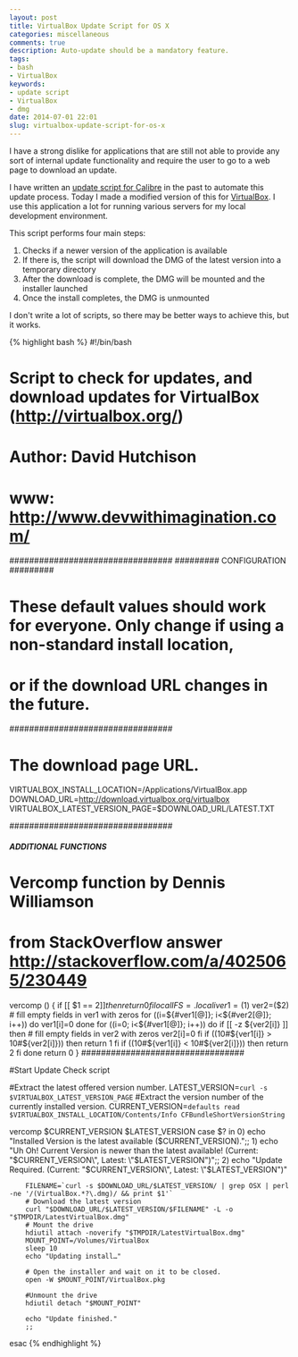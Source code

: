```yaml
---
layout: post
title: VirtualBox Update Script for OS X
categories: miscellaneous
comments: true
description: Auto-update should be a mandatory feature.
tags:
- bash
- VirtualBox
keywords:
- update script
- VirtualBox
- dmg
date: 2014-07-01 22:01
slug: virtualbox-update-script-for-os-x
---
```

I have a strong dislike for applications that are still not able to provide any sort of internal update functionality and require the user to go to a web page to download an update. 

I have written an [update script for Calibre][calibre_post] in the past to automate this update process. Today I made a modified version of this for [VirtualBox][virtualbox]. I use this application a lot for running various servers for my local development environment.

<!--more-->

This script performs four main steps:

1. Checks if a newer version of the application is available
2. If there is, the script will download the DMG of the latest version into a temporary directory
3. After the download is complete, the DMG will be mounted and the installer launched
4. Once the install completes, the DMG is unmounted

I don't write a lot of scripts, so there may be better ways to achieve this, but it works.

{% highlight bash %}
#!/bin/bash
# Script to check for updates, and download updates for VirtualBox  (http://virtualbox.org/)
# Author: David Hutchison
# www: http://www.devwithimagination.com/

#################################
######### CONFIGURATION #########
# These default values should work for everyone. Only change if using a non-standard install location,
# or if the download URL changes in the future.
#################################

# The download page URL.
VIRTUALBOX_INSTALL_LOCATION=/Applications/VirtualBox.app
DOWNLOAD_URL=http://download.virtualbox.org/virtualbox
VIRTUALBOX_LATEST_VERSION_PAGE=$DOWNLOAD_URL/LATEST.TXT

#################################
##### ADDITIONAL FUNCTIONS #####
# Vercomp function by Dennis Williamson 
# from StackOverflow answer http://stackoverflow.com/a/4025065/230449
vercomp () {
    if [[ $1 == $2 ]]
    then
        return 0
    fi
    local IFS=.
    local i ver1=($1) ver2=($2)
    # fill empty fields in ver1 with zeros
    for ((i=${#ver1[@]}; i<${#ver2[@]}; i++))
    do
        ver1[i]=0
    done
    for ((i=0; i<${#ver1[@]}; i++))
    do
        if [[ -z ${ver2[i]} ]]
        then
            # fill empty fields in ver2 with zeros
            ver2[i]=0
        fi
        if ((10#${ver1[i]} > 10#${ver2[i]}))
        then
            return 1
        fi
        if ((10#${ver1[i]} < 10#${ver2[i]}))
        then
            return 2
        fi
    done
    return 0
}
#################################

#Start Update Check script


#Extract the latest offered version number.
LATEST_VERSION=`curl -s $VIRTUALBOX_LATEST_VERSION_PAGE`
#Extract the version number of the currently installed version.
CURRENT_VERSION=`defaults read $VIRTUALBOX_INSTALL_LOCATION/Contents/Info CFBundleShortVersionString`

vercomp $CURRENT_VERSION $LATEST_VERSION
case $? in
    0)
    	echo "Installed Version is the latest available ($CURRENT_VERSION).";;
    1)
    	echo "Uh Oh! Current Version is newer than the latest available! (Current: \"$CURRENT_VERSION\", Latest: \"$LATEST_VERSION\")";;
    2)
    	echo "Update Required. (Current: \"$CURRENT_VERSION\", Latest: \"$LATEST_VERSION\")"

    	FILENAME=`curl -s $DOWNLOAD_URL/$LATEST_VERSION/ | grep OSX | perl -ne '/(VirtualBox.*?\.dmg)/ && print $1'`
    	# Download the latest version
    	curl "$DOWNLOAD_URL/$LATEST_VERSION/$FILENAME" -L -o "$TMPDIR/LatestVirtualBox.dmg"
    	# Mount the drive
    	hdiutil attach -noverify "$TMPDIR/LatestVirtualBox.dmg"
    	MOUNT_POINT=/Volumes/VirtualBox
    	sleep 10
    	echo "Updating install…"

    	# Open the installer and wait on it to be closed.
    	open -W $MOUNT_POINT/VirtualBox.pkg

    	#Unmount the drive
    	hdiutil detach "$MOUNT_POINT"

    	echo "Update finished."
    	;;
esac
{% endhighlight %}

[calibre_post]: /2013/07/08/calibre-autoupdate/ "Calibre AutoUpdate"
[virtualbox]: https://www.virtualbox.org/ "Oracle VM VirtualBox "
